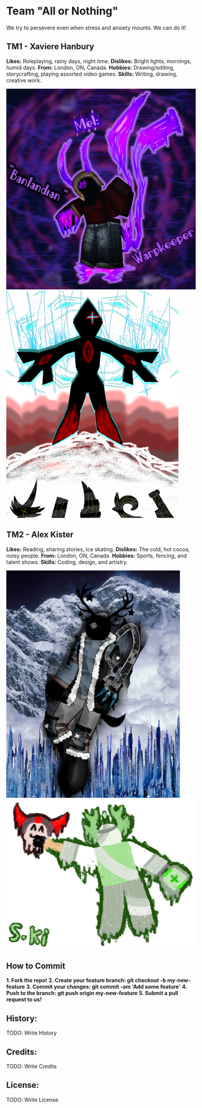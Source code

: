 # Team "All or Nothing"

We try to persevere even when stress and anxiety mounts. We can do it!

## TM1 - Xaviere Hanbury

**Likes:** Roleplaying, rainy days, night time. 
**Dislikes:** Bright lights, mornings, humid days.
**From:** London, ON, Canada.
**Hobbies:** Drawing/editing, storycrafting, playing assorted video games.
**Skills:** Writing, drawing, creative work.

![Image of an edit I made](images/Mel.png)
![Image of a drawing I made](images/BlaurgastChill.png)


## TM2 - Alex Kister

**Likes:** Reading, sharing stories, ice skating.
**Dislikes:** The cold, hot cocoa, noisy people.
**From:** London, ON, Canada.
**Hobbies:** Sports, fencing, and talent shows.
**Skills:** Coding, design, and artistry.

![Image of one of my drawings](images/Qanek.png)
![Image of a secondary drawing](images/Medkit.png)

## How to Commit
**1. Fork the repo!**
**2. Create your feature branch: git checkout -b my-new-feature**
**3. Commit your changes: git commit -am 'Add some feature'**
**4. Push to the branch: git push origin my-new-feature**
**5. Submit a pull request to us!**

## History:
TODO: Write History

## Credits:
TODO: Write Credits

## License:
TODO: Write License

